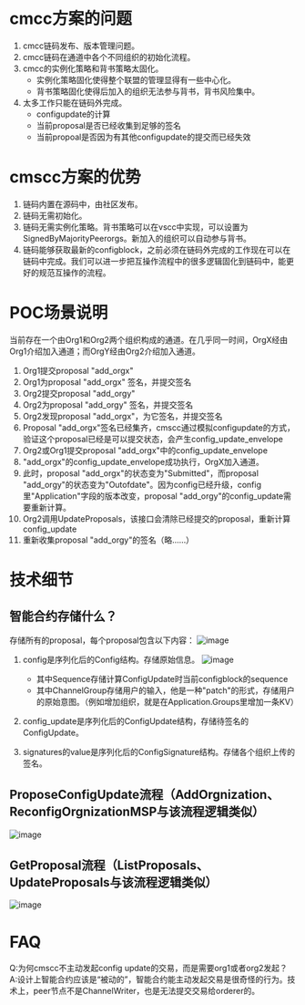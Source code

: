 # cmcc方案的问题
1. cmcc链码发布、版本管理问题。
2. cmcc链码在通道中各个不同组织的初始化流程。
3. cmcc的实例化策略和背书策略太固化。
	* 实例化策略固化使得整个联盟的管理显得有一些中心化。
	* 背书策略固化使得后加入的组织无法参与背书，背书风险集中。
4. 太多工作只能在链码外完成。
	* configupdate的计算
	* 当前proposal是否已经收集到足够的签名
	* 当前propoal是否因为有其他configupdate的提交而已经失效

# cmscc方案的优势
1. 链码内置在源码中，由社区发布。
2. 链码无需初始化。
3. 链码无需实例化策略。背书策略可以在vscc中实现，可以设置为SignedByMajorityPeerorgs。新加入的组织可以自动参与背书。
4. 链码能够获取最新的configblock，之前必须在链码外完成的工作现在可以在链码中完成。我们可以进一步把互操作流程中的很多逻辑固化到链码中，能更好的规范互操作的流程。

# POC场景说明
当前存在一个由Org1和Org2两个组织构成的通道。在几乎同一时间，OrgX经由Org1介绍加入通道；而OrgY经由Org2介绍加入通道。

1. Org1提交proposal "add_orgx"
2. Org1为proposal "add_orgx" 签名，并提交签名
3. Org2提交proposal "add_orgy"
4. Org2为proposal "add_orgy" 签名，并提交签名
5. Org2发现proposal "add_orgx"，为它签名，并提交签名
6. Proposal "add_orgx"签名已经集齐，cmscc通过模拟configupdate的方式，验证这个proposal已经是可以提交状态，会产生config_update_envelope
7. Org2或Org1提交proposal "add_orgx"中的config_update_envelope
8. "add_orgx"的config_update_envelope成功执行，OrgX加入通道。
9. 此时，proposal "add_orgx"的状态变为"Submitted"，而proposal "add_orgy"的状态变为"Outofdate"。因为config已经升级，config里"Application"字段的版本改变，proposal "add_orgy"的config_update需要重新计算。
10. Org2调用UpdateProposals，该接口会清除已经提交的proposal，重新计算config_update
11. 重新收集proposal "add_orgy"的签名（略……）

# 技术细节
## 智能合约存储什么？
存储所有的proposal，每个proposal包含以下内容：
![image](http://gitlab.alibaba-inc.com/aliyun-blockchain/fabric-interop/raw/master/imgs/proposal_ds.png)

1. config是序列化后的Config结构。存储原始信息。
![image](http://gitlab.alibaba-inc.com/aliyun-blockchain/fabric-interop/raw/master/imgs/config_ds.png)

	* 其中Sequence存储计算ConfigUpdate时当前configblock的sequence
	* 其中ChannelGroup存储用户的输入，他是一种"patch"的形式，存储用户的原始意图。（例如增加组织，就是在Application.Groups里增加一条KV）
2. config_update是序列化后的ConfigUpdate结构，存储待签名的ConfigUpdate。
3. signatures的value是序列化后的ConfigSignature结构。存储各个组织上传的签名。

## ProposeConfigUpdate流程（AddOrgnization、ReconfigOrgnizationMSP与该流程逻辑类似）
![image](http://gitlab.alibaba-inc.com/aliyun-blockchain/fabric-interop/raw/master/imgs/propose_config_update.png)

## GetProposal流程（ListProposals、UpdateProposals与该流程逻辑类似）
![image](http://gitlab.alibaba-inc.com/aliyun-blockchain/fabric-interop/raw/master/imgs/get_proposal.png)

# FAQ
Q:为何cmscc不主动发起config update的交易，而是需要org1或者org2发起？
A:设计上智能合约应该是“被动的”，智能合约能主动发起交易是很奇怪的行为。技术上，peer节点不是ChannelWriter，也是无法提交交易给orderer的。